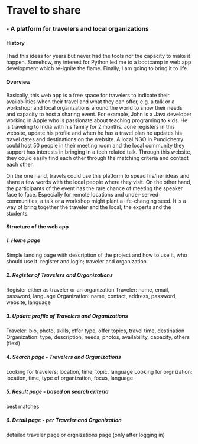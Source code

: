 # Travel to share
### - A platform for travelers and local organizations

#### History

I had this ideas for years but never had the tools nor the capacity to make it happen. Somehow, my interest for Python 
led me to a bootcamp in web app development which re-ignite the flame. Finally, I am going to bring it to life.

#### Overview

Basically, this web app is a free space for travelers to indicate their availabilities when their travel and what they can offer,
e.g. a talk or a workshop; and local organizations around the world to show their needs and capacity to host a sharing event. 
For example, John is a Java developer working in Apple who is passionate about teaching programing to kids. He is traveling to 
India with his family for 2 months. Jone registers in this website, update his profile and when he has a travel plan 
he updates his travel dates and destinations on the website. A local NGO in Pundicherry could host 50 people in their meeting room 
and the local community they support has interests in bringing in a tech related talk. Through this website, 
they could easily find each other through the matching criteria and contact each other.

On the one hand, travels could use this platform to spead his/her ideas and share a few words with the local people 
where they visit. On the other hand, the participants of the event has the rare chance of meeting the speaker face to face.
Especially for remote locations and under-served communities, a talk or a workshop might plant a life-changing seed. 
It is a way of bring together the traveler and the local; the experts and the students.

#### Structure of the web app

##### 1. Home page
Simple landing page with description of the project and how to use it, who should use it. 
register and login; traveler and organization.

##### 2. Register of Travelers and Organizations
Register either as traveler or an organization
Traveler: name, email, password, language
Organization: name, contact, address, password, website, language


##### 3. Update profile of Travelers and Organizations
Traveler: bio, photo, skills, offer type, offer topics, travel time, destination
Organization: type, description, needs,  photos, availability, capacity,
others (flexi)
##### 4. Search page - Travelers and Organizations
Looking for travelers: location, time, topic, language
Looking for orgnization: location, time, type of organization, focus, language

##### 5. Result page - based on search criteria
best matches

##### 6. Detail page - per Traveler and Organization
detailed traveler page or orgnizations page (only after logging in)